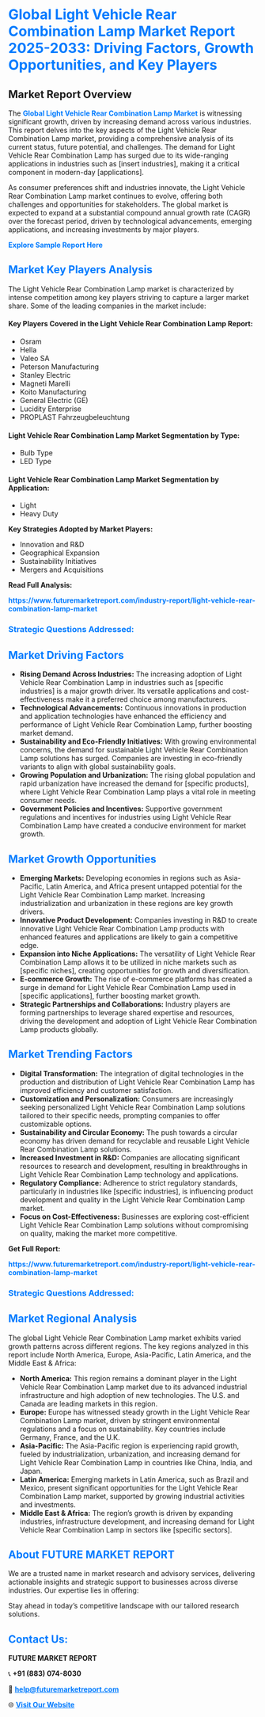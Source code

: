 <h1 style="color: #007BFF;">Global Light Vehicle Rear Combination Lamp Market Report 2025-2033: Driving Factors, Growth Opportunities, and Key Players</h1>

<section id="overview">
<h2>Market Report Overview</h2>
<p>The <a href="https://www.futuremarketreport.com/industry-report/light-vehicle-rear-combination-lamp-market" style="color: #007BFF; text-decoration: none;"><strong>Global Light Vehicle Rear Combination Lamp Market</strong></a> is witnessing significant growth, driven by increasing demand across various industries. This report delves into the key aspects of the Light Vehicle Rear Combination Lamp market, providing a comprehensive analysis of its current status, future potential, and challenges. The demand for Light Vehicle Rear Combination Lamp has surged due to its wide-ranging applications in industries such as [insert industries], making it a critical component in modern-day [applications].</p>
<p>As consumer preferences shift and industries innovate, the Light Vehicle Rear Combination Lamp market continues to evolve, offering both challenges and opportunities for stakeholders. The global market is expected to expand at a substantial compound annual growth rate (CAGR) over the forecast period, driven by technological advancements, emerging applications, and increasing investments by major players.</p>
</section>

<section id="overview">
<p><a href="https://www.futuremarketreport.com/request-sample/reportId=36525" style="color: #007BFF; text-decoration: none;"><strong>Explore Sample Report Here</strong></a></p>
</section>

<section id="key-players">
<h2 style="color: #007BFF;">Market Key Players Analysis</h2>
<p>The Light Vehicle Rear Combination Lamp market is characterized by intense competition among key players striving to capture a larger market share. Some of the leading companies in the market include:</p>
<h4>Key Players Covered in the Light Vehicle Rear Combination Lamp Report:</h4>
<ul><li>Osram</li><li>Hella</li><li>Valeo SA</li><li>Peterson Manufacturing</li><li>Stanley Electric</li><li>Magneti Marelli</li><li>Koito Manufacturing</li><li>General Electric (GE)</li><li>Lucidity Enterprise</li><li>PROPLAST Fahrzeugbeleuchtung</li></ul>
<h4>Light Vehicle Rear Combination Lamp Market Segmentation by Type:</h4>
<ul><li>Bulb Type</li><li>LED Type</li></ul>

<h4>Light Vehicle Rear Combination Lamp Market Segmentation by Application:</h4>
<ul><li>Light</li><li>Heavy Duty</li></ul>
<p><strong>Key Strategies Adopted by Market Players:</strong></p>
<ul>
<li>Innovation and R&D</li>
<li>Geographical Expansion</li>
<li>Sustainability Initiatives</li>
<li>Mergers and Acquisitions</li>
</ul>
</section>

<section>
<p><strong>Read Full Analysis: </strong></p><a href="https://www.futuremarketreport.com/industry-report/light-vehicle-rear-combination-lamp-market" style="color: #007BFF; text-decoration: none;"><strong>https://www.futuremarketreport.com/industry-report/light-vehicle-rear-combination-lamp-market</strong></a>
<h3 style="color: #007BFF;">Strategic Questions Addressed:</h3>
</section>

<section id="driving-factors">
<h2 style="color: #007BFF;">Market Driving Factors</h2>
<ul>
<li><strong>Rising Demand Across Industries:</strong> The increasing adoption of Light Vehicle Rear Combination Lamp in industries such as [specific industries] is a major growth driver. Its versatile applications and cost-effectiveness make it a preferred choice among manufacturers.</li>
<li><strong>Technological Advancements:</strong> Continuous innovations in production and application technologies have enhanced the efficiency and performance of Light Vehicle Rear Combination Lamp, further boosting market demand.</li>
<li><strong>Sustainability and Eco-Friendly Initiatives:</strong> With growing environmental concerns, the demand for sustainable Light Vehicle Rear Combination Lamp solutions has surged. Companies are investing in eco-friendly variants to align with global sustainability goals.</li>
<li><strong>Growing Population and Urbanization:</strong> The rising global population and rapid urbanization have increased the demand for [specific products], where Light Vehicle Rear Combination Lamp plays a vital role in meeting consumer needs.</li>
<li><strong>Government Policies and Incentives:</strong> Supportive government regulations and incentives for industries using Light Vehicle Rear Combination Lamp have created a conducive environment for market growth.</li>
</ul>
</section>

<section id="growth-opportunities">
<h2 style="color: #007BFF;">Market Growth Opportunities</h2>
<ul>
<li><strong>Emerging Markets:</strong> Developing economies in regions such as Asia-Pacific, Latin America, and Africa present untapped potential for the Light Vehicle Rear Combination Lamp market. Increasing industrialization and urbanization in these regions are key growth drivers.</li>
<li><strong>Innovative Product Development:</strong> Companies investing in R&D to create innovative Light Vehicle Rear Combination Lamp products with enhanced features and applications are likely to gain a competitive edge.</li>
<li><strong>Expansion into Niche Applications:</strong> The versatility of Light Vehicle Rear Combination Lamp allows it to be utilized in niche markets such as [specific niches], creating opportunities for growth and diversification.</li>
<li><strong>E-commerce Growth:</strong> The rise of e-commerce platforms has created a surge in demand for Light Vehicle Rear Combination Lamp used in [specific applications], further boosting market growth.</li>
<li><strong>Strategic Partnerships and Collaborations:</strong> Industry players are forming partnerships to leverage shared expertise and resources, driving the development and adoption of Light Vehicle Rear Combination Lamp products globally.</li>
</ul>
</section>

<section id="trending-factors">
<h2 style="color: #007BFF;">Market Trending Factors</h2>
<ul>
<li><strong>Digital Transformation:</strong> The integration of digital technologies in the production and distribution of Light Vehicle Rear Combination Lamp has improved efficiency and customer satisfaction.</li>
<li><strong>Customization and Personalization:</strong> Consumers are increasingly seeking personalized Light Vehicle Rear Combination Lamp solutions tailored to their specific needs, prompting companies to offer customizable options.</li>
<li><strong>Sustainability and Circular Economy:</strong> The push towards a circular economy has driven demand for recyclable and reusable Light Vehicle Rear Combination Lamp solutions.</li>
<li><strong>Increased Investment in R&D:</strong> Companies are allocating significant resources to research and development, resulting in breakthroughs in Light Vehicle Rear Combination Lamp technology and applications.</li>
<li><strong>Regulatory Compliance:</strong> Adherence to strict regulatory standards, particularly in industries like [specific industries], is influencing product development and quality in the Light Vehicle Rear Combination Lamp market.</li>
<li><strong>Focus on Cost-Effectiveness:</strong> Businesses are exploring cost-efficient Light Vehicle Rear Combination Lamp solutions without compromising on quality, making the market more competitive.</li>
</ul>
</section>

<section>
<p><strong>Get Full Report: </strong></p><a href="https://www.futuremarketreport.com/industry-report/light-vehicle-rear-combination-lamp-market" style="color: #007BFF; text-decoration: none;"><strong>https://www.futuremarketreport.com/industry-report/light-vehicle-rear-combination-lamp-market</strong></a>
<h3 style="color: #007BFF;">Strategic Questions Addressed:</h3>
</section>


<section id="regional-analysis">
<h2 style="color: #007BFF;">Market Regional Analysis</h2>
<p>The global Light Vehicle Rear Combination Lamp market exhibits varied growth patterns across different regions. The key regions analyzed in this report include North America, Europe, Asia-Pacific, Latin America, and the Middle East & Africa:</p>
<ul>
<li><strong>North America:</strong> This region remains a dominant player in the Light Vehicle Rear Combination Lamp market due to its advanced industrial infrastructure and high adoption of new technologies. The U.S. and Canada are leading markets in this region.</li>
<li><strong>Europe:</strong> Europe has witnessed steady growth in the Light Vehicle Rear Combination Lamp market, driven by stringent environmental regulations and a focus on sustainability. Key countries include Germany, France, and the U.K.</li>
<li><strong>Asia-Pacific:</strong> The Asia-Pacific region is experiencing rapid growth, fueled by industrialization, urbanization, and increasing demand for Light Vehicle Rear Combination Lamp in countries like China, India, and Japan.</li>
<li><strong>Latin America:</strong> Emerging markets in Latin America, such as Brazil and Mexico, present significant opportunities for the Light Vehicle Rear Combination Lamp market, supported by growing industrial activities and investments.</li>
<li><strong>Middle East & Africa:</strong> The region’s growth is driven by expanding industries, infrastructure development, and increasing demand for Light Vehicle Rear Combination Lamp in sectors like [specific sectors].</li>
</ul>
</section>

<footer>
<h2 style="color: #007BFF;">About FUTURE MARKET REPORT</h2>
<p>We are a trusted name in market research and advisory services, delivering actionable insights and strategic support to businesses across diverse industries. Our expertise lies in offering:</p>

<p>Stay ahead in today’s competitive landscape with our tailored research solutions.</p>

<h2 style="color: #007BFF;">Contact Us:</h2>
<p><strong>FUTURE MARKET REPORT</strong></p>
<p>📞 <strong>+91 (883) 074-8030</strong></p>
<p>📧 <strong><a href="mailto:help@futuremarketreport.com" style="color: #007BFF;">help@futuremarketreport.com</a></strong></p>
<p>🌐 <strong><a href="https://www.futuremarketreport.com/" style="color: #007BFF;">Visit Our Website</a></strong></p>
</footer>